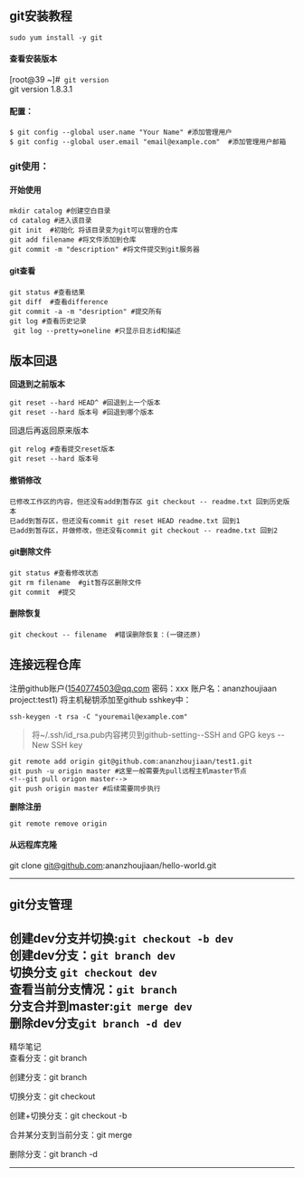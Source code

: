 ## **git安装教程**

```sudo yum install -y git```

#### 查看安装版本
[root@39 ~]#``` git version```\
git version 1.8.3.1

#### 配置：
```
$ git config --global user.name "Your Name" #添加管理用户
$ git config --global user.email "email@example.com"  #添加管理用户邮箱
```

### git使用：

#### **开始使用**
```
mkdir catalog #创建空白目录
cd catalog #进入该目录
git init  #初始化 将该目录变为git可以管理的仓库
git add filename #将文件添加到仓库
git commit -m "description" #将文件提交到git服务器
```
#### **git查看**
```
git status #查看结果
git diff  #查看difference
git commit -a -m "desription" #提交所有
git log #查看历史记录
 git log --pretty=oneline #只显示日志id和描述
```


## **版本回退**
**回退到之前版本**
```
git reset --hard HEAD^ #回退到上一个版本
git reset --hard 版本号 #回退到哪个版本
```
回退后再返回原来版本
```
git relog #查看提交reset版本
git reset --hard 版本号
```

#### 撤销修改
```
已修改工作区的内容，但还没有add到暂存区 git checkout -- readme.txt 回到历史版本
已add到暂存区，但还没有commit git reset HEAD readme.txt 回到1
已add到暂存区，并做修改，但还没有commit git checkout -- readme.txt 回到2
```



#### git删除文件
``` rm filename #本地删除文件
git status #查看修改状态
git rm filename  #git暂存区删除文件
git commit  #提交
```
#### 删除恢复
```
git checkout -- filename  #错误删除恢复：(一键还原)
```



## 连接远程仓库
注册github账户(1540774503@qq.com 密码：xxx 账户名：ananzhoujiaan project:test1)
将主机秘钥添加至github sshkey中： 
```
ssh-keygen -t rsa -C "youremail@example.com"
```
>将~/.ssh/id_rsa.pub内容拷贝到github-setting--SSH and GPG keys --New SSH key 

```
git remote add origin git@github.com:ananzhoujiaan/test1.git
git push -u origin master #这里一般需要先pull远程主机master节点 
<!--git pull origon master-->
git push origin master #后续需要同步执行
```
**删除注册**
```
git remote remove origin 
```

#### 从远程库克隆
git clone git@github.com:ananzhoujiaan/hello-world.git


---
## git分支管理

创建dev分支并切换:```git checkout -b dev``` \
创建dev分支：```git branch dev```\
切换分支 ```git checkout dev```\
查看当前分支情况：```git branch```\
分支合并到master:```git merge dev```\
删除dev分支```git branch -d dev```
---

精华笔记\
查看分支：git branch

创建分支：git branch <name>

切换分支：git checkout <name>

创建+切换分支：git checkout -b <name>

合并某分支到当前分支：git merge <name>

删除分支：git branch -d <name>

---